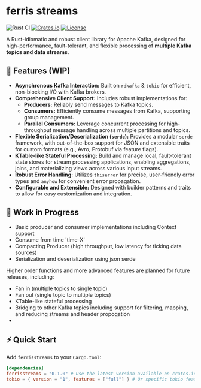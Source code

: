 # ferris streams

![Rust CI](https://github.com/bluemonk3y/ferrisstreams/workflows/Rust%20CI/badge.svg)
[![Crates.io](https://img.shields.io/crates/v/ferrisstreams.svg)](https://crates.io/crates/ferrisstreams)
[![License](https://img.shields.io/badge/license-MIT%2FApache--2.0-blue.svg)](./LICENSE)

A Rust-idiomatic and robust client library for Apache Kafka, designed for high-performance, fault-tolerant, and flexible processing of **multiple Kafka topics and data streams**.

## 🌟 Features (WIP)

* **Asynchronous Kafka Interaction:** Built on `rdkafka` & `tokio` for efficient, non-blocking I/O with Kafka brokers.
* **Comprehensive Client Support:** Includes robust implementations for:
    * **Producers:** Reliably send messages to Kafka topics.
    * **Consumers:** Efficiently consume messages from Kafka, supporting group management.
    * **Parallel Consumers:** Leverage concurrent processing for high-throughput message handling across multiple partitions and topics.
* **Flexible Serialization/Deserialization (`serde`):** Provides a modular `serde` framework, with out-of-the-box support for JSON and extensible traits for custom formats (e.g., Avro, Protobuf via feature flags).
* **KTable-like Stateful Processing:** Build and manage local, fault-tolerant state stores for stream processing applications, enabling aggregations, joins, and materializing views across various input streams.
* **Robust Error Handling:** Utilizes `thiserror` for precise, user-friendly error types and `anyhow` for convenient error propagation.
* **Configurable and Extensible:** Designed with builder patterns and traits to allow for easy customization and integration.


## 🚀 Work in Progress
- Basic producer and consumer implementations including Context support
- Consume from time 'time-X'
- Compacting Producer (high throughput, low latency for ticking data sources)
- Serialization and deserialization using json serde


Higher order functions and more advanced features are planned for future releases, including:
- Fan in (multiple topics to single topic)
- Fan out (single topic to multiple topics)
- KTable-like stateful processing
- Bridging to other Kafka topics including support for filtering, mapping, and reducing streams and header propogation
- 


## ⚡️ Quick Start

Add `ferrisstreams` to your `Cargo.toml`:

```toml
[dependencies]
ferrisstreams = "0.1.0" # Use the latest version available on crates.io
tokio = { version = "1", features = ["full"] } # Or specific tokio features